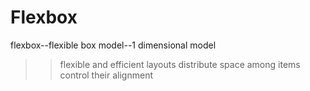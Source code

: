 # Flexbox
flexbox--flexible box model--1 dimensional model

>>flexible and efficient layouts
>>distribute space among items
>>control their alignment
